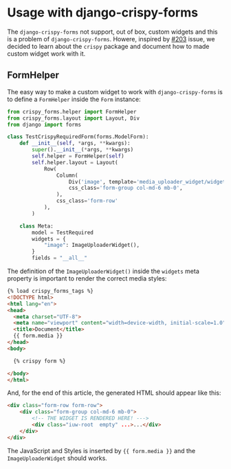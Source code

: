 # Usage with django-crispy-forms

The `django-crispy-forms` not support, out of box, custom widgets and this is a problem of `django-crispy-forms`. Howere, inspired by [#203](https://github.com/inventare/django-image-uploader-widget/issues/203) issue, we decided to learn about the `crispy` package and document how to made custom widget work with it.

## FormHelper

The easy way to make a custom widget to work with `django-crispy-forms` is to define a `FormHelper` inside the `Form` instance:

```python
from crispy_forms.helper import FormHelper
from crispy_forms.layout import Layout, Div
from django import forms

class TestCrispyRequiredForm(forms.ModelForm):
    def __init__(self, *args, **kwargs):
        super().__init__(*args, **kwargs)
        self.helper = FormHelper(self)
        self.helper.layout = Layout(
            Row(
                Column(
                    Div('image', template='media_uploader_widget/widget/media_uploader_widget.html'),
                    css_class='form-group col-md-6 mb-0',
                ),
                css_class='form-row'
            ),
        )

    class Meta:
        model = TestRequired
        widgets = {
            "image": ImageUploaderWidget(),
        }
        fields = "__all__"
```

The definition of the `ImageUploaderWidget()` inside the `widgets` meta property is important to render the correct media styles:

```html
{% load crispy_forms_tags %}
<!DOCTYPE html>
<html lang="en">
<head>
  <meta charset="UTF-8">
  <meta name="viewport" content="width=device-width, initial-scale=1.0">
  <title>Document</title>
  {{ form.media }}
</head>
<body>

  {% crispy form %}

</body>
</html>
```

And, for the end of this article, the generated HTML should appear like this:

```html
<div class="form-row form-row">
    <div class="form-group col-md-6 mb-0">
        <!-- THE WIDGET IS RENDERED HERE! --->
        <div class="iuw-root  empty" ...>...</div>
    </div>
</div>
```

The JavaScript and Styles is inserted by `{{ form.media }}` and the `ImageUploaderWidget` should works.
